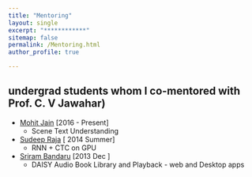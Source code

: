 ```yaml
---
title: "Mentoring"
layout: single
excerpt: "************"
sitemap: false
permalink: /Mentoring.html
author_profile: true

---
```

## undergrad students  whom I co-mentored with Prof. C. V Jawahar) ##
- [Mohit Jain][1] [2016 - Present]
	- Scene Text Understanding
- [Sudeep Raja][2] [ 2014 Summer]
	- RNN + CTC on GPU
- [Sriram Bandaru][3] [2013 Dec ]
	- DAISY Audio Book Library and Playback - web and Desktop apps

[1]: https://researchweb.iiit.ac.in/~mohit.jain/
[2]: http://cse.iitkgp.ac.in/~psraja/
[3]: http://iitg.academia.edu/SriramBandaru
